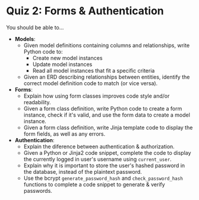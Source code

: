 # Quiz 2: Forms & Authentication

You should be able to...

- **Models**:
    - Given model definitions containing columns and relationships, write Python code to: 
        - Create new model instances
        - Update model instances
        - Read all model instances that fit a specific criteria
    - Given an ERD describing relationships between entities, identify the correct model definition code to match (or vice versa).
- **Forms**:
    - Explain how using form classes improves code style and/or readability.
    - Given a form class definition, write Python code to create a form instance, check if it's valid, and use the form data to create a model instance.
    - Given a form class definition, write Jinja template code to display the form fields, as well as any errors.
- **Authentication**:
  - Explain the diference between authentication & authorization.
  - Given a Python or Jinja2 code snippet, complete the code to display the currently logged in user's username using `current_user`.
  - Explain why it is important to store the user's hashed password in the database, instead of the plaintext password.
  - Use the bcrypt `generate_password_hash` and `check_password_hash` functions to complete a code snippet to generate & verify passwords.
